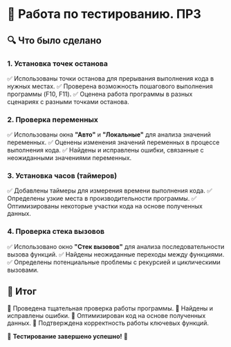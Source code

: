 # 📌 Работа по тестированию. ПР3

## 🔍 Что было сделано

### 1. Установка точек останова
✅ Использованы точки останова для прерывания выполнения кода в нужных местах.
✅ Проверена возможность пошагового выполнения программы (F10, F11).
✅ Оценена работа программы в разных сценариях с разными точками останова.

### 2. Проверка переменных
✅ Использованы окна **"Авто"** и **"Локальные"** для анализа значений переменных.
✅ Оценены изменения значений переменных в процессе выполнения кода.
✅ Найдены и исправлены ошибки, связанные с неожиданными значениями переменных.

### 3. Установка часов (таймеров)
✅ Добавлены таймеры для измерения времени выполнения кода.
✅ Определены узкие места в производительности программы.
✅ Оптимизированы некоторые участки кода на основе полученных данных.

### 4. Проверка стека вызовов
✅ Использовано окно **"Стек вызовов"** для анализа последовательности вызова функций.
✅ Найдены неожиданные переходы между функциями.
✅ Определены потенциальные проблемы с рекурсией и циклическими вызовами.

## 🚀 Итог
🔹 Проведена тщательная проверка работы программы.
🔹 Найдены и исправлены ошибки.
🔹 Оптимизирован код на основе полученных данных.
🔹 Подтверждена корректность работы ключевых функций.

📌 **Тестирование завершено успешно!** 🎉
